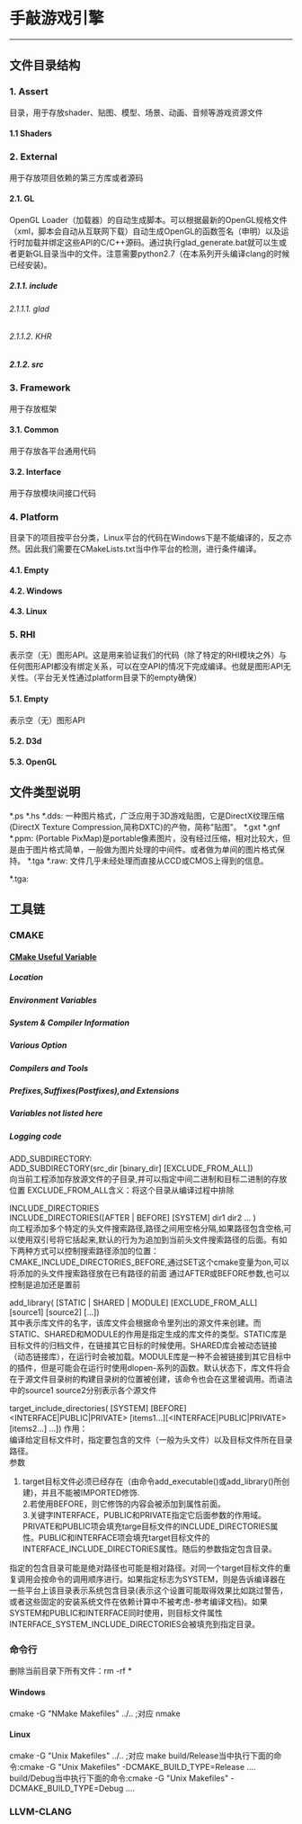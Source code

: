 # 手敲游戏引擎
---
## 文件目录结构

###  1. Assert
   目录，用于存放shader、贴图、模型、场景、动画、音频等游戏资源文件
#### 1.1 Shaders

###  2. External  
   用于存放项目依赖的第三方库或者源码
#### 2.1. GL
  OpenGL Loader（加载器）的自动生成脚本。可以根据最新的OpenGL规格文件（xml，脚本会自动从互联网下载）自动生成OpenGL的函数签名（申明）以及运行时加载并绑定这些API的C/C++源码。通过执行glad_generate.bat就可以生或者更新GL目录当中的文件。注意需要python2.7（在本系列开头编译clang的时候已经安装)。

##### 2.1.1. include
###### 2.1.1.1. glad
###### 2.1.1.2. KHR
##### 2.1.2. src

### 3. Framework
  用于存放框架
#### 3.1. Common
  用于存放各平台通用代码
#### 3.2. Interface
  用于存放模块间接口代码

### 4. Platform 
  目录下的项目按平台分类，Linux平台的代码在Windows下是不能编译的，反之亦然。因此我们需要在CMakeLists.txt当中作平台的检测，进行条件编译。

#### 4.1. Empty
#### 4.2. Windows
#### 4.3. Linux

### 5. RHI
  表示空（无）图形API。这是用来验证我们的代码（除了特定的RHI模块之外）与任何图形API都没有绑定关系，可以在空API的情况下完成编译。也就是图形API无关性。（平台无关性通过platform目录下的empty确保）

#### 5.1. Empty
  表示空（无）图形API
#### 5.2. D3d
#### 5.3. OpenGL

## 文件类型说明
*.ps
*.hs
*.dds: 一种图片格式，广泛应用于3D游戏贴图，它是DirectX纹理压缩(DirectX Texture Compression,简称DXTC)的产物，简称"贴图"。 
*.gxt
*.gnf
*.ppm: (Portable PixMap)是portable像素图片，没有经过压缩，相对比较大，但是由于图片格式简单，一般做为图片处理的中间件。或者做为单间的图片格式保持。
*.tga
*.raw: 文件几乎未经处理而直接从CCD或CMOS上得到的信息。

*.tga:


## 工具链

### CMAKE
#### [CMake Useful Variable](https://cmake.org/Wiki/CMake_Useful_Variables)
##### Location
##### Environment Variables
##### System & Compiler Information 
##### Various Option
##### Compilers and Tools
##### Prefixes,Suffixes(Postfixes),and Extensions
##### Variables not listed here
##### Logging code

ADD_SUBDIRECTORY:  
ADD_SUBDIRECTORY(src_dir [binary_dir] [EXCLUDE_FROM_ALL])  
向当前工程添加存放源文件的子目录,并可以指定中间二进制和目标二进制的存放位置
EXCLUDE_FROM_ALL含义：将这个目录从编译过程中排除
  
INCLUDE_DIRECTORIES  
INCLUDE_DIRECTORIES([AFTER | BEFORE] [SYSTEM] dir1 dir2 … )  
向工程添加多个特定的头文件搜索路径,路径之间用空格分隔,如果路径包含空格,可以使用双引号将它括起来,默认的行为为追加到当前头文件搜索路径的后面。有如下两种方式可以控制搜索路径添加的位置：
CMAKE_INCLUDE_DIRECTORIES_BEFORE,通过SET这个cmake变量为on,可以将添加的头文件搜索路径放在已有路径的前面
通过AFTER或BEFORE参数,也可以控制是追加还是置前

add_library(<name> [STATIC | SHARED | MODULE] [EXCLUDE_FROM_ALL] [source1] [source2] [...])  
其中<name>表示库文件的名字，该库文件会根据命令里列出的源文件来创建。而STATIC、SHARED和MODULE的作用是指定生成的库文件的类型。STATIC库是目标文件的归档文件，在链接其它目标的时候使用。SHARED库会被动态链接（动态链接库），在运行时会被加载。MODULE库是一种不会被链接到其它目标中的插件，但是可能会在运行时使用dlopen-系列的函数。默认状态下，库文件将会在于源文件目录树的构建目录树的位置被创建，该命令也会在这里被调用。而语法中的source1 source2分别表示各个源文件

target_include_directories(<target> [SYSTEM] [BEFORE] <INTERFACE|PUBLIC|PRIVATE> [items1...][<INTERFACE|PUBLIC|PRIVATE> [items2...] ...]) 
作用：  
编译给定目标文件时，指定要包含的文件（一般为头文件）以及目标文件所在目录路径。  
参数  
1. target目标文件必须已经存在（由命令add_executable()或add_library()所创建)，并且不能被IMPORTED修饰.  
2.若使用BEFORE，则它修饰的内容会被添加到属性前面。     
3.关键字INTERFACE，PUBLIC和PRIVATE指定它后面参数的作用域。PRIVATE和PUBLIC项会填充targe目标文件的INCLUDE_DIRECTORIES属性。PUBLIC和INTERFACE项会填充target目标文件的INTERFACE_INCLUDE_DIRECTORIES属性。随后的参数指定包含目录。  

指定的包含目录可能是绝对路径也可能是相对路径。对同一个target目标文件的重复调用会按命令的调用顺序进行。如果指定标志为SYSTEM，则是告诉编译器在一些平台上该目录表示系统包含目录(表示这个设置可能取得效果比如跳过警告，或者这些固定的安装系统文件在依赖计算中不被考虑-参考编译文档)。如果SYSTEM和PUBLIC和INTERFACE同时使用，则目标文件属性INTERFACE_SYSTEM_INCLUDE_DIRECTORIES会被填充到指定目录。  

### 命令行

删除当前目录下所有文件：rm -rf *
#### Windows 
cmake -G "NMake Makefiles" ../.. ;对应 nmake

#### Linux
cmake -G "Unix Makefiles" ../.. ;对应 make
build/Release当中执行下面的命令:cmake -G "Unix Makefiles" -DCMAKE_BUILD_TYPE=Release ..\..
build/Debug当中执行下面的命令:cmake -G "Unix Makefiles" -DCMAKE_BUILD_TYPE=Debug ..\..

### LLVM-CLANG
